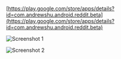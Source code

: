 [https://play.google.com/store/apps/details?id=com.andrewshu.android.reddit.beta](https://play.google.com/store/apps/details?id=com.andrewshu.android.reddit.beta)

![Screenshot 1](http://lh5.ggpht.com/c1JRaGylLJknG7_ErqtyHutyX6nvsSHTqA_oW8fdYcMRmJA8tJjJWjPekq7WpST3z7I
 "Screenshot 1")

![Screenshot 2](http://lh5.ggpht.com/hk_6AZbvTPBarlqDjWvsTSjpfq_d6w8AAhxjlGyTKbPQ3xP-ICP1aoDUt5oIpqN4sr8
 "Screenshot 2")
